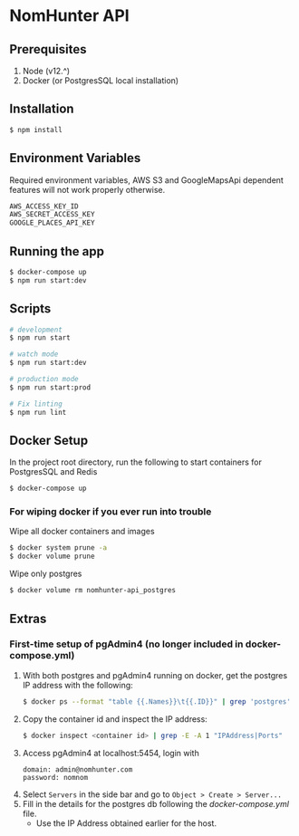 # NomHunter API

## Prerequisites
1. Node (v12.^)
2. Docker (or PostgresSQL local installation)

## Installation
```bash
$ npm install
```

## Environment Variables
Required environment variables, AWS S3 and GoogleMapsApi dependent features will not work properly otherwise.
```bash 
AWS_ACCESS_KEY_ID
AWS_SECRET_ACCESS_KEY
GOOGLE_PLACES_API_KEY
```
## Running the app
```bash 
$ docker-compose up
$ npm run start:dev
```
## Scripts
```bash
# development
$ npm run start

# watch mode
$ npm run start:dev

# production mode
$ npm run start:prod

# Fix linting
$ npm run lint
```

## Docker Setup
In the project root directory, run the following to start containers for PostgresSQL and Redis
```bash
$ docker-compose up
```

### For wiping docker if you ever run into trouble
Wipe all docker containers and images
```bash
$ docker system prune -a
$ docker volume prune
```
Wipe only postgres
```bash
$ docker volume rm nomhunter-api_postgres
```

## Extras
### First-time setup of pgAdmin4 (no longer included in docker-compose.yml)
1. With both postgres and pgAdmin4 running on docker, get the postgres IP address with the following:
    ```bash
    $ docker ps --format "table {{.Names}}\t{{.ID}}" | grep 'postgres'
    ```
2. Copy the container id and inspect the IP address:
    ```bash
    $ docker inspect <container id> | grep -E -A 1 "IPAddress|Ports"
    ```
3. Access pgAdmin4 at localhost:5454, login with
    ```
    domain: admin@nomhunter.com
    password: nomnom
    ```
4. Select `Servers` in the side bar and go to `Object > Create > Server...`
5. Fill in the details for the postgres db following the *docker-compose.yml* file.
   * Use the IP Address obtained earlier for the host.

